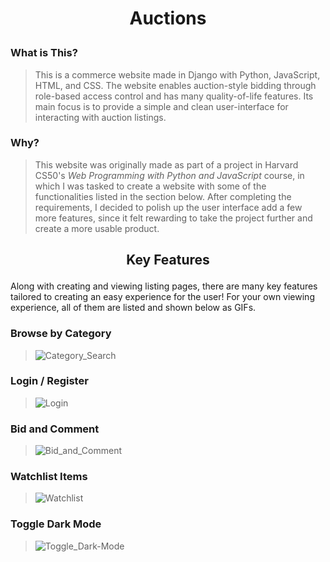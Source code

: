 # <p align="center">Auctions</p>

### What is This?
> This is a commerce website made in Django with Python, JavaScript, HTML, and CSS. The website enables auction-style bidding through role-based access control and has many quality-of-life features. Its main focus is to provide a simple and clean user-interface for interacting with auction listings.

### Why?
> This website was originally made as part of a project in Harvard CS50's *Web Programming with Python and JavaScript* course, in which I was tasked to create a website with some of the functionalities listed in the section below.
> After completing the requirements, I decided to polish up the user interface add a few more features, since it felt rewarding to take the project further and create a more usable product.

## <p align="center">Key Features</p>
Along with creating and viewing listing pages, there are many key features tailored to creating an easy experience for the user! For your own viewing experience, all of them are listed and shown below as GIFs.

### Browse by Category
> ![Category_Search](https://github.com/user-attachments/assets/4bedc7c1-0dcb-4018-adc5-3d04aa2a5c0d)

### Login / Register
> ![Login](https://github.com/user-attachments/assets/f9cfda45-36b2-4614-b563-ed91ca496574)

### Bid and Comment
> ![Bid_and_Comment](https://github.com/user-attachments/assets/c2745a4e-a885-4986-900d-3028bdb7f3d0)

### Watchlist Items
> ![Watchlist](https://github.com/user-attachments/assets/f534d849-13aa-4dcb-85e1-7ed3b9dec034)

### Toggle Dark Mode
> ![Toggle_Dark-Mode](https://github.com/user-attachments/assets/0dee1418-b627-49c7-81c6-3c0adc2e4424)
